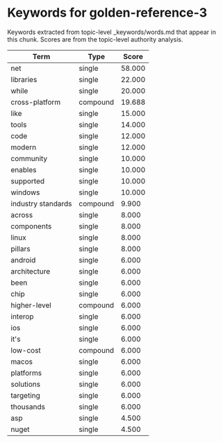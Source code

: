 # Keywords for golden-reference-3

Keywords extracted from topic-level _keywords/words.md that appear in this chunk.
Scores are from the topic-level authority analysis.

| Term | Type | Score |
|------|------|-------|
| net | single | 58.000 |
| libraries | single | 22.000 |
| while | single | 20.000 |
| cross-platform | compound | 19.688 |
| like | single | 15.000 |
| tools | single | 14.000 |
| code | single | 12.000 |
| modern | single | 12.000 |
| community | single | 10.000 |
| enables | single | 10.000 |
| supported | single | 10.000 |
| windows | single | 10.000 |
| industry standards | compound | 9.900 |
| across | single | 8.000 |
| components | single | 8.000 |
| linux | single | 8.000 |
| pillars | single | 8.000 |
| android | single | 6.000 |
| architecture | single | 6.000 |
| been | single | 6.000 |
| chip | single | 6.000 |
| higher-level | compound | 6.000 |
| interop | single | 6.000 |
| ios | single | 6.000 |
| it's | single | 6.000 |
| low-cost | compound | 6.000 |
| macos | single | 6.000 |
| platforms | single | 6.000 |
| solutions | single | 6.000 |
| targeting | single | 6.000 |
| thousands | single | 6.000 |
| asp | single | 4.500 |
| nuget | single | 4.500 |
